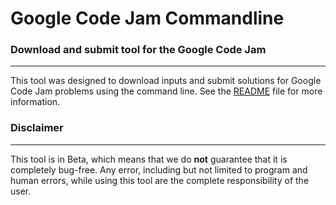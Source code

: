# Google Code Jam Commandline #
### Download and submit tool for the Google Code Jam ###

---

This tool was designed to download inputs and submit solutions for Google Code Jam problems using the command line. See the [README](http://code.google.com/p/codejam-commandline/source/browse/trunk/README) file for more information.

### Disclaimer ###

---

This tool is in Beta, which means that we do **not** guarantee that it is completely bug-free. Any error, including but not limited to program and human errors, while using this tool are the complete responsibility of the user.